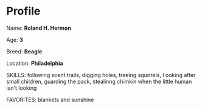 # Profile

Name: **Roland H. Hermon**

Age: **3**

Breed: **Beagle**

Location: **Philadelphia**

SKILLS: following scent trails, digging holes, treeing squirrels, l
ooking after small children, guarding the pack, 
stealinng chimkin when the little human isn't looking


FAVORITES: blankets and sunshine
